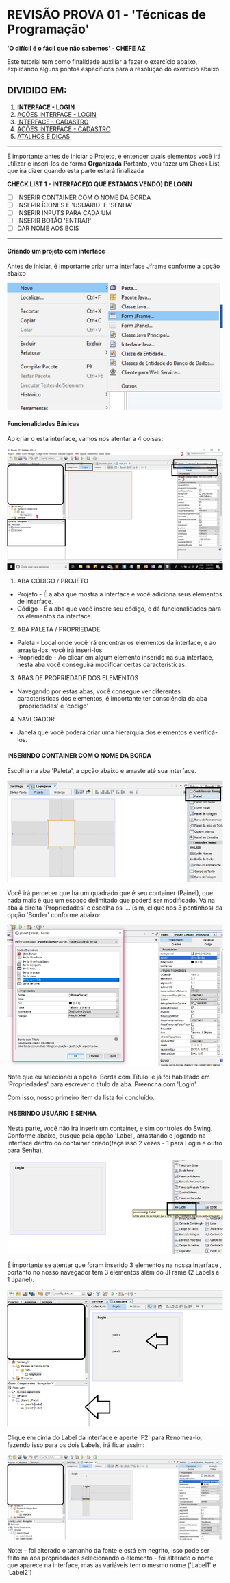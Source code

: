 # REVISÃO PROVA 01 - 'Técnicas de Programação' 

**'O difícil é o fácil que não sabemos' - CHEFE AZ**

Este tutorial tem como finalidade auxiliar a fazer o exercício abaixo, explicando alguns pontos específicos para a resolução do exercício abaixo.

## DIVIDIDO EM:
1. **INTERFACE - LOGIN**
2. [AÇÕES INTERFACE - LOGIN](02%20-%20AÇÕES%20INTERFACE%20-%20LOGIN.md)
3. [INTERFACE - CADASTRO](03%20-%20INTERFACE%20-CADASTRO.md)
4. [AÇÕES INTERFACE - CADASTRO](04%20-%20AÇÕES%20DA%20INTERFACE%20-%20CADASTRO.md)
5. [ATALHOS E DICAS](05%20-%20ATALHOS%20e%20DICAS.md)
---
É importante antes de iniciar o Projeto, é entender quais elementos você irá utilizar e inseri-los de forma <strong>Organizada</strong>
Portanto, vou fazer um Check List, que irá dizer quando esta parte estará finalizada

**CHECK LIST 1 - INTERFACE(O QUE ESTAMOS VENDO) DE LOGIN**
- [ ] INSERIR CONTAINER COM O NOME DA BORDA
- [ ] INSERIR ÍCONES E 'USUÁRIO' E 'SENHA'
- [ ] INSERIR INPUTS PARA CADA UM
- [ ] INSERIR BOTÃO 'ENTRAR'
- [ ] DAR NOME AOS BOIS

---

#### Criando um projeto com interface 
Antes de iniciar, é importante criar uma interface Jframe conforme a opção abaixo

![InterfaceJframe](img/01.png)


#### Funcionalidades Básicas
Ao criar o esta interface, vamos nos atentar a 4 coisas:

![Funcionalidades](img/02.png)


1. ABA CÓDIGO / PROJETO
  - Projeto - É a aba que mostra a interface e você adiciona seus elementos de interface.
  - Código - É a aba que você insere seu código, e dá funcionalidades para os elementos da interface.

2.  ABA PALETA / PROPRIEDADE
  - Paleta - Local onde você irá encontrar os elementos da interface, e ao arrasta-los, você irá inseri-los
  - Propriedade - Ao clicar em algum elemento inserido na sua interface, nesta aba você conseguirá modificar certas características.
  
3. ABAS DE PROPRIEDADE DOS ELEMENTOS
  - Navegando por estas abas, você consegue ver diferentes características dos elementos, é importante ter consciência da aba 'propriedades' e 'código'
  
4. NAVEGADOR
  - Janela que você poderá criar uma hierarquia dos elementos e verificá-los.
  
####  INSERINDO CONTAINER COM O NOME DA BORDA

Escolha na aba 'Paleta', a opção abaixo e arraste até sua interface.

![Painel](img/03.png)

Você irá perceber que há um quadrado que é seu container (Painel), que nada mais é que um espaço delimitado que poderá ser modificado.
Vá na aba á direita 'Propriedades' e escolha os '...'(sim, clique nos 3 pontinhos) da opção 'Border' conforme abaixo:

![Border](img/04.png)

Note que eu selecionei a opção 'Borda com Título' e já foi habilitado em 'Propriedades' para escrever o título da aba.
Preencha com 'Login'.

Com isso, nosso primeiro item da lista foi concluído.

####  INSERINDO USUÁRIO E SENHA

Nesta parte, você não irá inserir um container, e sim controles do Swing.
Conforme abaixo, busque pela opção 'Label', arrastando e jogando na interface dentro do container criado(faça isso 2 vezes - 1 para Login e outro para Senha).

![Label](img/05.png)

É importante se atentar que foram inserido 3 elementos na nossa interface , portanto no nosso navegador tem 3 elementos além do JFrame (2 Labels e 1 Jpanel).

![Atual](img/06.png)

Clique em cima do Label da interface e aperte 'F2' para Renomea-lo, fazendo isso para os dois Labels, irá ficar assim:

![LabelModiicado](img/07.png)

Note:
    - foi alterado o tamanho da fonte e está em negrito, isso pode ser feito na aba propriedades selecionando o elemento
    - foi alterado o nome que aparece na interface, mas as variáveis tem o mesmo nome ('Label1' e 'Label2')

